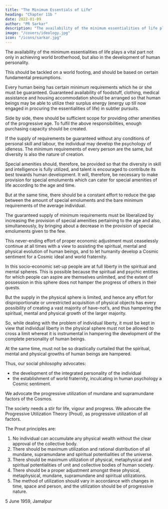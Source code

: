 ```yaml
---
title: "The Minimum Essentials of Life"
heading: "Chapter 11b "
date: 2022-01-09
author: "PR Sarkar"
description: "The availability of the minimum essentialities of life plays a vital part not only in achieving world brotherhood, but also in the development of human personality"
image: "/covers/ideology.jpg"
icon: "/icons/sarkar.jpg"
---
```



The availability of the minimum essentialities of life plays a vital part not only in achieving world brotherhood, but also in the development of human personality. 

This should be tackled on a world footing, and should be based on certain fundamental presumptions. 

Every human being has certain minimum requirements which he or she must be guaranteed. Guaranteed availability of foodstuff, clothing, medical assistance and housing accommodation should be arranged so that human beings may be able to utilize their surplus energy (energy up till now engaged in procuring the essentialities of life) in subtler pursuits. 

Side by side, there should be sufficient scope for providing other amenities of the progressive age. To fulfil the above responsibilities, enough purchasing capacity should be created.

If the supply of requirements be guaranteed without any conditions of personal skill and labour, the individual may develop the psychology of idleness. The minimum requirements of every person are the same, but diversity is also the nature of creation. 

Special amenities should, therefore, be provided so that the diversity in skill and intelligence is fully utilized, and talent is encouraged to contribute its best towards human development. It will, therefore, be necessary to make provision for special emoluments which can cater for special amenities of life according to the age and time. 

But at the same time, there should be a constant effort to reduce the gap between the amount of special emoluments and the bare minimum requirements of the average individual. 

The guaranteed supply of minimum requirements must be liberalized by increasing the provision of special amenities pertaining to the age and also, simultaneously, by bringing about a decrease in the provision of special emoluments given to the few. 

This never-ending effort of proper economic adjustment must ceaselessly continue at all times with a view to assisting the spiritual, mental and physical evolution of human beings, and to let humanity develop a Cosmic sentiment for a Cosmic ideal and world fraternity.

In this socio-economic set-up people are at full liberty in the spiritual and mental spheres. This is possible because the spiritual and psychic entities for which people can aspire are themselves unlimited, and the extent of possession in this sphere does not hamper the progress of others in their quests. 

But the supply in the physical sphere is limited, and hence any effort for disproportionate or unrestricted acquisition of physical objects has every possibility of creating a vast majority of have-not’s, and thus hampering the spiritual, mental and physical growth of the larger majority. 

So, while dealing with the problem of individual liberty, it must be kept in view that individual liberty in the physical sphere must not be allowed to cross a limit whereat it is instrumental in hampering the development of the complete personality of human beings. 

At the same time, must not be so drastically curtailed that the spiritual, mental and physical growths of human beings are hampered.

Thus, our social philosophy advocates:
- the development of the integrated personality of the individual
- the establishment of world fraternity, inculcating in human psychology a Cosmic sentiment. 

We advocate the progressive utilization of mundane and supramundane factors of the Cosmos. 

The society needs a stir for life, vigour and progress. We advocate the Progressive Utilization Theory (Prout), as progressive utilization of all factors. <!-- Those who support this principle may be termed “Proutists”. -->

The Prout principles are:

1. No individual can accumulate any physical wealth without the clear approval of the collective body.
2. There should be maximum utilization and rational distribution of all mundane, supramundane and spiritual potentialities of the universe.
3. There should be maximum utilization of physical, metaphysical and spiritual potentialities of unit and collective bodies of human society.
4. There should be a proper adjustment amongst these physical, metaphysical, mundane, supramundane and spiritual utilizations.
5. The method of utilization should vary in accordance with changes in time, space and person, and the utilization should be of progressive nature.

<!-- Hence, ours is a Progressive Utilization Theory (Prout). -->

5 June 1959, Jamalpur


<!-- ## Footnotes

(1) Unit selves, or jiivátmans, are derived from the Cosmic Self. See “Pratisaiṋcara and Manah” for a discussion of the reunion of the two. –Eds.
 -->